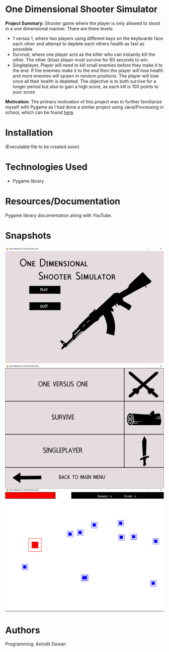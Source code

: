 # One Dimensional Shooter Simulator 
**Project Summary:** Shooter game where the player is only allowed to shoot in a one dimensional manner. There are there levels: 
- 1 versus 1, where two players using different keys on the keyboards face each other and attempt to deplete each others health as fast as posssible 
- Survival, where one player acts as the killer who can instantly kill the other. The other (blue) player must survive for 60 seconds to win. 
- Singleplayer, Player will need to kill small enemies before they make it to the end. If the enemies make it to the end then the player will lose health and more enemies will spawn in random positions. The player will lose once all their health is depleted. The objective is to both survive for a longer period but also to gain a high score, as each kill is 100 points to your score. 

**Motivation:** The primary motivation of this project was to further familiarize myself with Pygame as I had done a similar project using Java/Processing in school, which can be found [here](https://github.com/AnindD/ICS3U1-Culminating). 

# Installation 
(Executable file to be created soon) 

# Technologies Used
- Pygame library 

# Resources/Documentation 
Pygame library documentation along with YouTube. 

# Snapshots
![Screenshot](https://raw.githubusercontent.com/AnindD/One-Dimensional-Shooter/main/Sample%20Images/One_Dim_Sample_1.png)
![Screenshot2](https://raw.githubusercontent.com/AnindD/One-Dimensional-Shooter/main/Sample%20Images/One_Dim_Sample_2.png)
![Screenshot3](https://raw.githubusercontent.com/AnindD/One-Dimensional-Shooter/main/Sample%20Images/One_Dim_Sample_4.png)


# Authors
Programming: Anindit Dewan 

